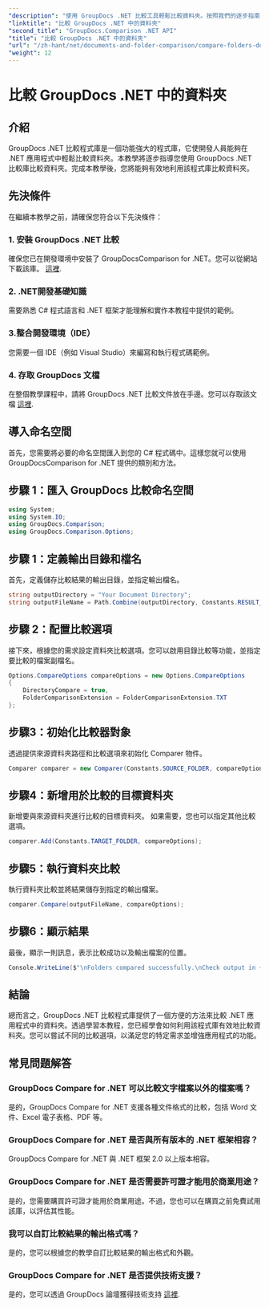 ```yaml
---
"description": "使用 GroupDocs .NET 比較工具輕鬆比較資料夾。按照我們的逐步指南，有效率地比較資料夾。增強您的 .NET 應用程式。"
"linktitle": "比較 GroupDocs .NET 中的資料夾"
"second_title": "GroupDocs.Comparison .NET API"
"title": "比較 GroupDocs .NET 中的資料夾"
"url": "/zh-hant/net/documents-and-folder-comparison/compare-folders-dotnet/"
"weight": 12
---
```


# 比較 GroupDocs .NET 中的資料夾

## 介紹
GroupDocs .NET 比較程式庫是一個功能強大的程式庫，它使開發人員能夠在 .NET 應用程式中輕鬆比較資料夾。本教學將逐步指導您使用 GroupDocs .NET 比較庫比較資料夾。完成本教學後，您將能夠有效地利用該程式庫比較資料夾。
## 先決條件
在繼續本教學之前，請確保您符合以下先決條件：
### 1. 安裝 GroupDocs .NET 比較
確保您已在開發環境中安裝了 GroupDocsComparison for .NET。您可以從網站下載該庫。 [這裡](https://releases。groupdocs.com/comparison/net/).
### 2. .NET開發基礎知識
需要熟悉 C# 程式語言和 .NET 框架才能理解和實作本教程中提供的範例。
### 3.整合開發環境（IDE）
您需要一個 IDE（例如 Visual Studio）來編寫和執行程式碼範例。
### 4. 存取 GroupDocs 文檔
在整個教學課程中，請將 GroupDocs .NET 比較文件放在手邊。您可以存取該文檔 [這裡](https://tutorials。groupdocs.com/comparison/net/).

## 導入命名空間
首先，您需要將必要的命名空間匯入到您的 C# 程式碼中。這樣您就可以使用 GroupDocsComparison for .NET 提供的類別和方法。
## 步驟 1：匯入 GroupDocs 比較命名空間
```csharp
using System;
using System.IO;
using GroupDocs.Comparison;
using GroupDocs.Comparison.Options;
```

## 步驟 1：定義輸出目錄和檔名
首先，定義儲存比較結果的輸出目錄，並指定輸出檔名。
```csharp
string outputDirectory = "Your Document Directory";
string outputFileName = Path.Combine(outputDirectory, Constants.RESULT_FOLDER);
```
## 步驟 2：配置比較選項
接下來，根據您的需求設定資料夾比較選項。您可以啟用目錄比較等功能，並指定要比較的檔案副檔名。
```csharp
Options.CompareOptions compareOptions = new Options.CompareOptions
{
    DirectoryCompare = true,
    FolderComparisonExtension = FolderComparisonExtension.TXT
};
```
## 步驟3：初始化比較器對象
透過提供來源資料夾路徑和比較選項來初始化 Comparer 物件。
```csharp
Comparer comparer = new Comparer(Constants.SOURCE_FOLDER, compareOptions);
```
## 步驟4：新增用於比較的目標資料夾
新增要與來源資料夾進行比較的目標資料夾。 如果需要，您也可以指定其他比較選項。
```csharp
comparer.Add(Constants.TARGET_FOLDER, compareOptions);
```
## 步驟5：執行資料夾比較
執行資料夾比較並將結果儲存到指定的輸出檔案。
```csharp
comparer.Compare(outputFileName, compareOptions);
```
## 步驟6：顯示結果
最後，顯示一則訊息，表示比較成功以及輸出檔案的位置。
```csharp
Console.WriteLine($"\nFolders compared successfully.\nCheck output in {Directory.GetCurrentDirectory()}.");
```

## 結論
總而言之，GroupDocs .NET 比較程式庫提供了一個方便的方法來比較 .NET 應用程式中的資料夾。透過學習本教程，您已經學會如何利用該程式庫有效地比較資料夾。您可以嘗試不同的比較選項，以滿足您的特定需求並增強應用程式的功能。
## 常見問題解答
### GroupDocs Compare for .NET 可以比較文字檔案以外的檔案嗎？
是的，GroupDocs Compare for .NET 支援各種文件格式的比較，包括 Word 文件、Excel 電子表格、PDF 等。
### GroupDocs Compare for .NET 是否與所有版本的 .NET 框架相容？
GroupDocs Compare for .NET 與 .NET 框架 2.0 以上版本相容。
### GroupDocs Compare for .NET 是否需要許可證才能用於商業用途？
是的，您需要購買許可證才能用於商業用途。不過，您也可以在購買之前免費試用該庫，以評估其性能。
### 我可以自訂比較結果的輸出格式嗎？
是的，您可以根據您的教學自訂比較結果的輸出格式和外觀。
### GroupDocs Compare for .NET 是否提供技術支援？
是的，您可以透過 GroupDocs 論壇獲得技術支持 [這裡](https://forum。groupdocs.com/c/comparison/12).